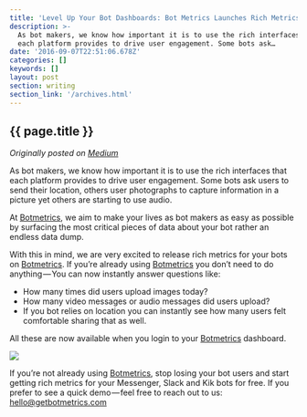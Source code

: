 ```yaml
---
title: 'Level Up Your Bot Dashboards: Bot Metrics Launches Rich Metrics'
description: >-
  As bot makers, we know how important it is to use the rich interfaces that
  each platform provides to drive user engagement. Some bots ask…
date: '2016-09-07T22:51:06.678Z'
categories: []
keywords: []
layout: post
section: writing
section_link: '/archives.html'
---
```


## {{ page.title }}

*Originally posted on [Medium](https://medium.com/@iamclovin)*

As bot makers, we know how important it is to use the rich interfaces that each platform provides to drive user engagement. Some bots ask users to send their location, others user photographs to capture information in a picture yet others are starting to use audio.

At [Botmetrics](http://www.getbotmetrics.com), we aim to make your lives as bot makers as easy as possible by surfacing the most critical pieces of data about your bot rather an endless data dump.

With this in mind, we are very excited to release rich metrics for your bots on [Botmetrics](http://www.getbotmetrics.com). If you’re already using [Botmetrics](http://www.getbotmetrics.com) you don’t need to do anything — You can now instantly answer questions like:

*   How many times did users upload images today?
*   How many video messages or audio messages did users upload?
*   If you bot relies on location you can instantly see how many users felt comfortable sharing that as well.

All these are now available when you login to your [Botmetrics](http://www.getbotmetrics.com) dashboard.

![](https://cdn-images-1.medium.com/max/800/1*5oPC3qgjZY8cq8OBqnuhYA.png)

If you’re not already using [Botmetrics](http://getbotmetrics.com), stop losing your bot users and start getting rich metrics for your Messenger, Slack and Kik bots for free. If you prefer to see a quick demo — feel free to reach out to us: [hello@getbotmetrics.com](mailto:hello@getbotmetrics.com)
